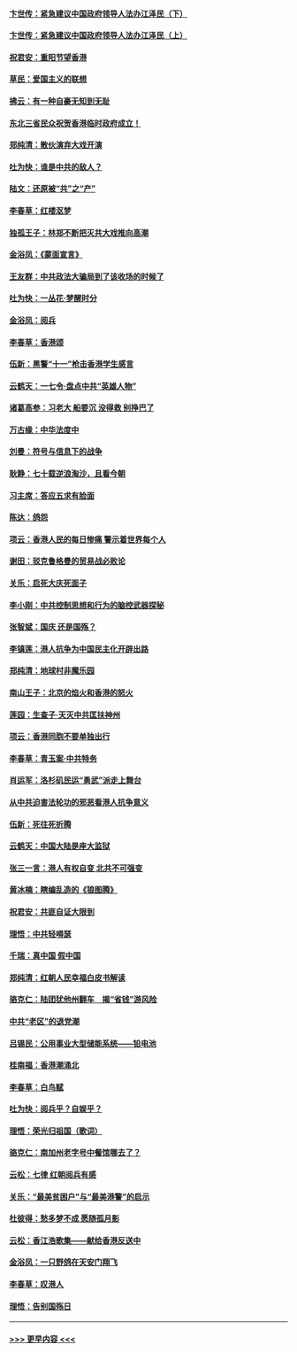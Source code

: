 #### [卞世传：紧急建议中国政府领导人法办江泽民（下）](../pages/nsc993/n11573390.md?t=10071322) 
#### [卞世传：紧急建议中国政府领导人法办江泽民（上）](../pages/nsc993/n11573208.md?t=10071322) 
#### [祝君安：重阳节望香港](../pages/nsc993/n11573190.md?t=10071322) 
#### [草民：爱国主义的联想](../pages/nsc993/n11572333.md?t=10071322) 
#### [拂云：有一种自豪无知到无耻](../pages/nsc993/n11572006.md?t=10071322) 
#### [东北三省民众祝贺香港临时政府成立！](../pages/nsc993/n11571215.md?t=10071322) 
#### [郑纯清：散伙演弃大戏开演](../pages/nsc993/n11570826.md?t=10071322) 
#### [吐为快：谁是中共的敌人？](../pages/nsc993/n11570817.md?t=10071322) 
#### [陆文：还原被“共”之“产”](../pages/nsc993/n11570798.md?t=10071322) 
#### [李春草：红楼沤梦](../pages/nsc993/n11569673.md?t=10071322) 
#### [独孤王子：林郑不断把灭共大戏推向高潮](../pages/nsc993/n11569381.md?t=10071322) 
#### [金浴凤：《蒙面宣言》](../pages/nsc993/n11569368.md?t=10071322) 
#### [王友群：中共政法大骗局到了该收场的时候了](../pages/nsc993/n11568940.md?t=10071322) 
#### [吐为快：一丛花‧梦醒时分](../pages/nsc993/n11567491.md?t=10071322) 
#### [金浴凤：阅兵](../pages/nsc993/n11567454.md?t=10071322) 
#### [李春草：香港颂](../pages/nsc993/n11567444.md?t=10071322) 
#### [伍新：黑警“十一”枪击香港学生感言](../pages/nsc993/n11567426.md?t=10071322) 
#### [云鹤天：一七令‧盘点中共“英雄人物”](../pages/nsc993/n11567091.md?t=10071322) 
#### [诸葛高参：习老大 船要沉 没得救 别挣巴了](../pages/nsc993/n11566976.md?t=10071322) 
#### [万古缘：中华法度中](../pages/nsc993/n11566726.md?t=10071322) 
#### [刘曼：符号与信息下的战争](../pages/nsc993/n11564655.md?t=10071322) 
#### [耿静：七十载逆浪淘沙，且看今朝](../pages/nsc993/n11564520.md?t=10071322) 
#### [习主席：答应五求有脸面](../pages/nsc993/n11563953.md?t=10071322) 
#### [陈达：鸽怨](../pages/nsc993/n11561879.md?t=10071322) 
#### [项云：香港人民的每日惨痛  警示着世界每个人](../pages/nsc993/n11559273.md?t=10071322) 
#### [谢田：驳克鲁格曼的贸易战必败论](../pages/nsc993/n11555840.md?t=10071322) 
#### [关乐：启死大庆死面子](../pages/nsc993/n11556823.md?t=10071322) 
#### [李小刚：中共控制思想和行为的脑控武器探秘](../pages/nsc993/n11556776.md?t=10071322) 
#### [张智斌：国庆  还是国殇？](../pages/nsc993/n11556617.md?t=10071322) 
#### [李镇莲：港人抗争为中国民主化开辟出路](../pages/nsc993/n11556570.md?t=10071322) 
#### [郑纯清：地球村非魔乐园](../pages/nsc993/n11555415.md?t=10071322) 
#### [南山王子：北京的焰火和香港的怒火](../pages/nsc993/n11555318.md?t=10071322) 
#### [莲园：生查子·天灭中共匡扶神州](../pages/nsc993/n11555302.md?t=10071322) 
#### [项云：香港同胞不要单独出行](../pages/nsc993/n11555276.md?t=10071322) 
#### [李春草：青玉案‧中共特务](../pages/nsc993/n11552356.md?t=10071322) 
#### [肖运军：洛杉矶民运“勇武”派走上舞台](../pages/nsc993/n11551595.md?t=10071322) 
#### [从中共迫害法轮功的邪恶看港人抗争意义](../pages/nsc993/n11540858.md?t=10071322) 
#### [伍新：死往死折腾](../pages/nsc993/n11550174.md?t=10071322) 
#### [云鹤天：中国大陆是座大监狱](../pages/nsc993/n11550155.md?t=10071322) 
#### [张三一言：港人有权自变 北共不可强变](../pages/nsc993/n11550132.md?t=10071322) 
#### [黄冰楠：瞎编乱造的《狼图腾》](../pages/nsc993/n11550082.md?t=10071322) 
#### [祝君安：共匪自证大限到](../pages/nsc993/n11550041.md?t=10071322) 
#### [理悟：中共轻嘚瑟](../pages/nsc993/n11547978.md?t=10071322) 
#### [千瑞：真中国 假中国](../pages/nsc993/n11547865.md?t=10071322) 
#### [郑纯清：红朝人民幸福白皮书解读](../pages/nsc993/n11547499.md?t=10071322) 
#### [骆克仁：陆团犹他州翻车　揭“省钱”游风险](../pages/nsc993/n11546977.md?t=10071322) 
#### [中共“老区”的退党潮](../pages/nsc993/n11545995.md?t=10071322) 
#### [吕锡民：公用事业大型储能系统——铅电池](../pages/nsc993/n11545701.md?t=10071322) 
#### [桂南福：香港潮涌北](../pages/nsc993/n11545682.md?t=10071322) 
#### [李春草：白鸟赋](../pages/nsc993/n11545663.md?t=10071322) 
#### [吐为快：阅兵乎？自娱乎？](../pages/nsc993/n11545625.md?t=10071322) 
#### [理悟：荣光归祖国（歌词）](../pages/nsc993/n11545616.md?t=10071322) 
#### [骆克仁：南加州老字号中餐馆哪去了？](../pages/nsc993/n11545120.md?t=10071322) 
#### [云松：七律 红朝阅兵有感](../pages/nsc993/n11542394.md?t=10071322) 
#### [关乐：“最美贫困户”与“最美港警”的启示](../pages/nsc993/n11542252.md?t=10071322) 
#### [杜彼得：愁多梦不成 愿随孤月影](../pages/nsc993/n11540296.md?t=10071322) 
#### [云松：香江浩歌集——献给香港反送中](../pages/nsc993/n11540149.md?t=10071322) 
#### [金浴凤：一只野鸽在天安门翔飞](../pages/nsc993/n11540280.md?t=10071322) 
#### [李春草：叹港人](../pages/nsc993/n11540119.md?t=10071322) 
#### [理悟：告别国殇日](../pages/nsc993/n11539610.md?t=10071322) 

----
#### [ >>> 更早内容 <<< ](../indexes/nsc993-earlier.md)
